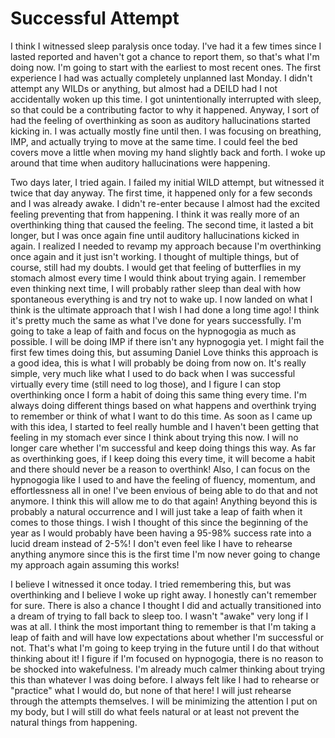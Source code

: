 # Successful Attempt

I think I witnessed sleep paralysis once today. I've had it a few times since I lasted reported and haven't got a chance to report them, so that's what I'm doing now. I'm going to start with the earliest to most recent ones. The first experience I had was actually completely unplanned last Monday. I didn't attempt any WILDs or anything, but almost had a DEILD had I not accidentally woken up this time. I got unintentionally interrupted with sleep, so that could be a contributing factor to why it happened. Anyway, I sort of had the feeling of overthinking as soon as auditory hallucinations started kicking in. I was actually mostly fine until then. I was focusing on breathing, IMP, and actually trying to move at the same time. I could feel the bed covers move a little when moving my hand slightly back and forth. I woke up around that time when auditory hallucinations were happening.

Two days later, I tried again. I failed my initial WILD attempt, but witnessed it twice that day anyway. The first time, it happened only for a few seconds and I was already awake. I didn't re-enter because I almost had the excited feeling preventing that from happening. I think it was really more of an overthinking thing that caused the feeling. The second time, it lasted a bit longer, but I was once again fine until auditory hallucinations kicked in again. I realized I needed to revamp my approach because I'm overthinking once again and it just isn't working. I thought of multiple things, but of course, still had my doubts. I would get that feeling of butterflies in my stomach almost every time I would think about trying again. I remember even thinking next time, I will probably rather sleep than deal with how spontaneous everything is and try not to wake up. I now landed on what I think is the ultimate approach that I wish I had done a long time ago! I think it's pretty much the same as what I've done for years successfully. I'm going to take a leap of faith and focus on the hypnogogia as much as possible. I will be doing IMP if there isn't any hypnogogia yet. I might fail the first few times doing this, but assuming Daniel Love thinks this approach is a good idea, this is what I will probably be doing from now on. It's really simple, very much like what I used to do back when I was successful virtually every time (still need to log those), and I figure I can stop overthinking once I form a habit of doing this same thing every time. I'm always doing different things based on what happens and overthink trying to remember or think of what I want to do this time.  As soon as I came up with this idea, I started to feel really humble and I haven't been getting that feeling in my stomach ever since I think about trying this now. I will no longer care whether I'm successful and keep doing things this way. As far as overthinking goes, if I keep doing this every time, it will become a habit and there should never be a reason to overthink! Also, I can focus on the hypnogogia like I used to and have the feeling of fluency, momentum, and effortlessness all in one! I've been envious of being able to do that and not anymore. I think this will allow me to do that again! Anything beyond this is probably a natural occurrence and I will just take a leap of faith when it comes to those things. I wish I thought of this since the beginning of the year as I would probably have been having a 95-98% success rate into a lucid dream instead of 2-5%! I don't even feel like I have to rehearse anything anymore since this is the first time I'm now never going to change my approach again assuming this works!

I believe I witnessed it once today. I tried remembering this, but was overthinking and I believe I woke up right away. I honestly can't remember for sure. There is also a chance I thought I did and actually transitioned into a dream of trying to fall back to sleep too. I wasn't "awake" very long if I was at all. I think the most important thing to remember is that I'm taking a leap of faith and will have low expectations about whether I'm successful or not. That's what I'm going to keep trying in the future until I do that without thinking about it! I figure if I'm focused on hypnogogia, there is no reason to be shocked into wakefulness. I'm already much calmer thinking about trying this than whatever I was doing before. I always felt like I had to rehearse or "practice" what I would do, but none of that here! I will just rehearse through the attempts themselves. I will be minimizing the attention I put on my body, but I will still do what feels natural or at least not prevent the natural things from happening.
